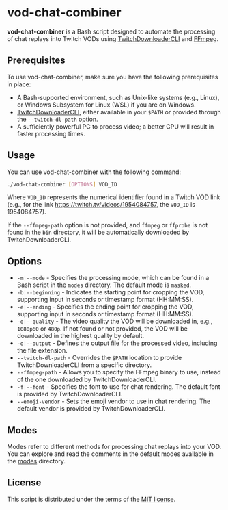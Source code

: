 # vod-chat-combiner

**vod-chat-combiner** is a Bash script designed to automate the processing of chat replays into Twitch VODs using [TwitchDownloaderCLI](https://github.com/lay295/TwitchDownloader) and [FFmpeg](https://ffmpeg.org/).

## Prerequisites

To use vod-chat-combiner, make sure you have the following prerequisites in place:

- A Bash-supported environment, such as Unix-like systems (e.g., Linux), or Windows Subsystem for Linux (WSL) if you are on Windows.
- [TwitchDownloaderCLI](https://github.com/lay295/TwitchDownloader), either available in your `$PATH` or provided through the `--twitch-dl-path` option.
- A sufficiently powerful PC to process video; a better CPU will result in faster processing times.

## Usage

You can use vod-chat-combiner with the following command:

```bash
./vod-chat-combiner [OPTIONS] VOD_ID
```

Where `VOD_ID` represents the numerical identifier found in a Twitch VOD link (e.g., for the link https://twitch.tv/videos/1954084757, the `VOD_ID` is 1954084757).

If the `--ffmpeg-path` option is not provided, and `ffmpeg` or `ffprobe` is not found in the `bin` directory, it will be automatically downloaded by TwitchDownloaderCLI.

## Options

- `-m|--mode` - Specifies the processing mode, which can be found in a Bash script in the `modes` directory. The default mode is `masked`.
- `-b|--beginning` - Indicates the starting point for cropping the VOD, supporting input in seconds or timestamp format (HH:MM:SS).
- `-e|--ending` - Specifies the ending point for cropping the VOD, supporting input in seconds or timestamp format (HH:MM:SS).
- `-q|--quality` - The video quality the VOD will be downloaded in, e.g., `1080p60` or `480p`. If not found or not provided, the VOD will be downloaded in the highest quality by default.
- `-o|--output` - Defines the output file for the processed video, including the file extension.
- `--twitch-dl-path` - Overrides the `$PATH` location to provide TwitchDownloaderCLI from a specific directory.
- `--ffmpeg-path` - Allows you to specify the FFmpeg binary to use, instead of the one downloaded by TwitchDownloaderCLI.
- `-f|--font` - Specifies the font to use for chat rendering. The default font is provided by TwitchDownloaderCLI.
- `--emoji-vendor` - Sets the emoji vendor to use in chat rendering. The default vendor is provided by TwitchDownloaderCLI.

## Modes

Modes refer to different methods for processing chat replays into your VOD. You can explore and read the comments in the default modes available in the [modes](/modes) directory.

## License

This script is distributed under the terms of the [MIT license](/LICENSE).
